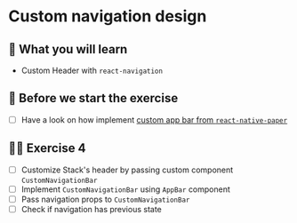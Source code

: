 # Custom navigation design

## 📡 What you will learn

- Custom Header with `react-navigation`

## 👾 Before we start the exercise

- [ ] Have a look on how implement [custom app bar from `react-native-paper`](https://callstack.github.io/react-native-paper/docs/guides/react-navigation)

## 👨‍🚀 Exercise 4

- [ ] Customize Stack's header by passing custom component `CustomNavigationBar`
- [ ] Implement `CustomNavigationBar` using `AppBar` component
- [ ] Pass navigation props to `CustomNavigationBar`
- [ ] Check if navigation has previous state
